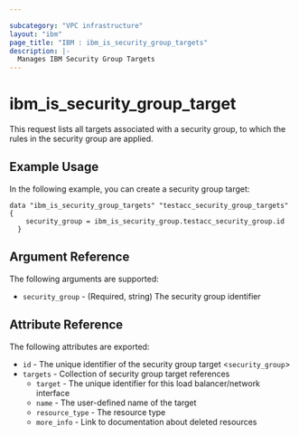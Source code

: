 ```yaml
---

subcategory: "VPC infrastructure"
layout: "ibm"
page_title: "IBM : ibm_is_security_group_targets"
description: |-
  Manages IBM Security Group Targets
---
```


# ibm_is_security_group_target

This request lists all targets associated with a security group, to which the rules in the security group are applied.

## Example Usage

In the following example, you can create a security group target:

```hcl
data "ibm_is_security_group_targets" "testacc_security_group_targets" {
    security_group = ibm_is_security_group.testacc_security_group.id
  }
```

## Argument Reference

The following arguments are supported:

- `security_group` - (Required, string) The security group identifier

## Attribute Reference

The following attributes are exported:

- `id` - The unique identifier of the security group target <`security_group`>
- `targets` - Collection of security group target references
    - `target` - The unique identifier for this load balancer/network interface
    - `name` - The user-defined name of the target
    - `resource_type` - The resource type
    - `more_info` - Link to documentation about deleted resources
